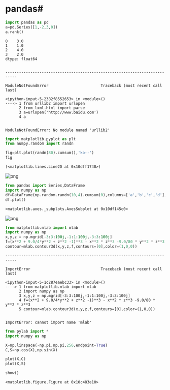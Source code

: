 
# pandas#



```python
import pandas as pd
a=pd.Series([1,-2,3,0])
a.rank()
```




    0    3.0
    1    1.0
    2    4.0
    3    2.0
    dtype: float64




```python


```


    ---------------------------------------------------------------------------

    ModuleNotFoundError                       Traceback (most recent call last)

    <ipython-input-5-2382f8552653> in <module>()
    ----> 1 from urllib2 import urlopen
          2 from lxml.html import parse
          3 a=urlopen('http://www.baidu.com')
          4 a


    ModuleNotFoundError: No module named 'urllib2'



```python
import matplotlib.pyplot as plt
from numpy.random import randn

fig=plt.plot(randn(80).cumsum(),'ko--')
fig
```




    [<matplotlib.lines.Line2D at 0x10dff1748>]




![png](output_3_1.png)



```python
from pandas import Series,DataFrame
import numpy as np
df=DataFrame(np.random.randn(10,4).cumsum(0),columns=['a','b','c','d'],index=np.arange(0,100,10))
df.plot()
```




    <matplotlib.axes._subplots.AxesSubplot at 0x10df145c0>




![png](output_4_1.png)



```python
from matplotlib.mlab import mlab
import numpy as np
x,y,z = np.mgrid[-3:3:100j,-1:1:100j,-3:3:100j]
f=(x**2 + 9.0/4*y**2 + z**2 -1)**3 - x**2 * z**3 -9.0/80 * y**2 * z**3
contour=mlab.contour3d(x,y,z,f,contours=[0],color=(1,0,0)) 
```


    ---------------------------------------------------------------------------

    ImportError                               Traceback (most recent call last)

    <ipython-input-5-1c287eaebc33> in <module>()
    ----> 1 from matplotlib.mlab import mlab
          2 import numpy as np
          3 x,y,z = np.mgrid[-3:3:100j,-1:1:100j,-3:3:100j]
          4 f=(x**2 + 9.0/4*y**2 + z**2 -1)**3 - x**2 * z**3 -9.0/80 * y**2 * z**3
          5 contour=mlab.contour3d(x,y,z,f,contours=[0],color=(1,0,0))


    ImportError: cannot import name 'mlab'



```python
from pylab import *
import numpy as np

X=np.linspace(-np.pi,np.pi,256,endpoint=True)
C,S=np.cos(X),np.sin(X)

plot(X,C)
plot(X,S)

show()
```


    <matplotlib.figure.Figure at 0x10c483e10>

